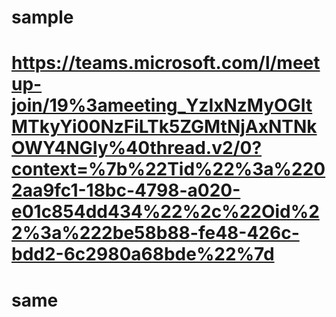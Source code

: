 # sample
# https://teams.microsoft.com/l/meetup-join/19%3ameeting_YzIxNzMyOGItMTkyYi00NzFiLTk5ZGMtNjAxNTNkOWY4NGIy%40thread.v2/0?context=%7b%22Tid%22%3a%2202aa9fc1-18bc-4798-a020-e01c854dd434%22%2c%22Oid%22%3a%222be58b88-fe48-426c-bdd2-6c2980a68bde%22%7d
# same
